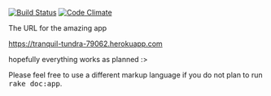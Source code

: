 [![Build Status](https://travis-ci.org/zamizmi/wadror2017.png)](https://travis-ci.org/zamizmi/wadror2017)
[![Code Climate](https://codeclimate.com/github/zamizmi/wadror2017)](https://codeclimate.com/github/zamizmi/wadror2017)

The URL for the amazing app

https://tranquil-tundra-79062.herokuapp.com

hopefully everything works as planned :>


Please feel free to use a different markup language if you do not plan to run
<tt>rake doc:app</tt>.
